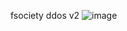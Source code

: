 fsociety ddos v2
![image](https://github.com/user-attachments/assets/01b07358-c1f1-4044-975d-3e8e81190cca)

